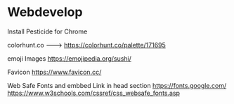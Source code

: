 # Webdevelop

Install Pesticide for Chrome

colorhunt.co ---> 
https://colorhunt.co/palette/171695

emoji Images
https://emojipedia.org/sushi/

Favicon
https://www.favicon.cc/

Web Safe Fonts and embbed Link in head section
https://fonts.google.com/
https://www.w3schools.com/cssref/css_websafe_fonts.asp
